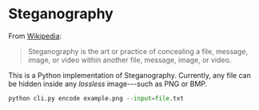 # Steganography

From [Wikipedia](https://en.wikipedia.org/wiki/Steganography):

> Steganography is the art or practice of concealing a file, message, image, or video within another file, message, image, or video.

This is a Python implementation of Steganography. Currently, any file can be hidden inside any *lossless* image---such as PNG or BMP.

```python
python cli.py encode example.png --input=file.txt
```
